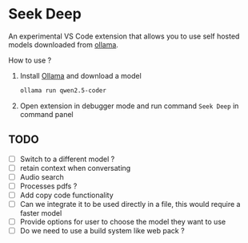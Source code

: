 # Seek Deep

An experimental VS Code extension that allows you to use self hosted models downloaded from [ollama](https://ollama.com/download).

How to use ?

1. Install [Ollama](https://ollama.com/download) and download a model

    ```bash
    ollama run qwen2.5-coder
    ```

2. Open extension in debugger mode and run command `Seek Deep` in command panel

## TODO

* [ ] Switch to a different model ?
* [ ] retain context when conversating
* [ ] Audio search
* [ ] Processes pdfs ?
* [ ] Add copy code functionality
* [ ] Can we integrate it to be used directly in a file, this would require a faster model
* [ ] Provide options for user to choose the model they want to use
* [ ] Do we need to use a build system like web pack ?
